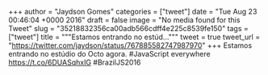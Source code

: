 
+++
author = "Jaydson Gomes"
categories = ["tweet"]
date = "Tue Aug 23 00:46:04 +0000 2016"
draft = false
image = "No media found for this Tweet"
slug = "35218832356ca00adb566cdff4e225c8539fe150"
tags = ["tweet"]
title = """Estamos entrando no estúd..."""
tweet = true
tweet_url = "https://twitter.com/jaydson/status/767885582747987970"
+++
Estamos entrando no estúdio do Octo agora. #JavaScript everywhere https://t.co/6DUASqhxIG #BrazilJS2016
